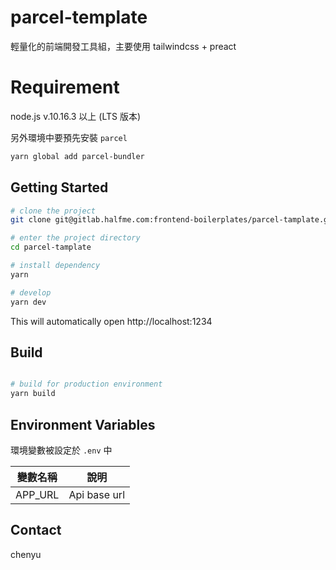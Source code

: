 # parcel-template

輕量化的前端開發工具組，主要使用 tailwindcss + preact

# Requirement

node.js v.10.16.3 以上 (LTS 版本)

另外環境中要預先安裝 `parcel`

```bash
yarn global add parcel-bundler
```

## Getting Started

```bash
# clone the project
git clone git@gitlab.halfme.com:frontend-boilerplates/parcel-tamplate.git

# enter the project directory
cd parcel-tamplate

# install dependency
yarn

# develop
yarn dev
```

This will automatically open http://localhost:1234

## Build

```bash

# build for production environment
yarn build
```

## Environment Variables
環境變數被設定於 `.env` 中

| 變數名稱 | 說明         |
| -------- | ------------ |
| APP_URL  | Api base url |

## Contact

chenyu
